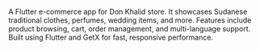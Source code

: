 
A Flutter e-commerce app for Don Khalid store. It showcases Sudanese traditional clothes, perfumes, wedding items, and more. Features include product browsing, cart, order management, and multi-language support. Built using Flutter and GetX for fast, responsive performance.
